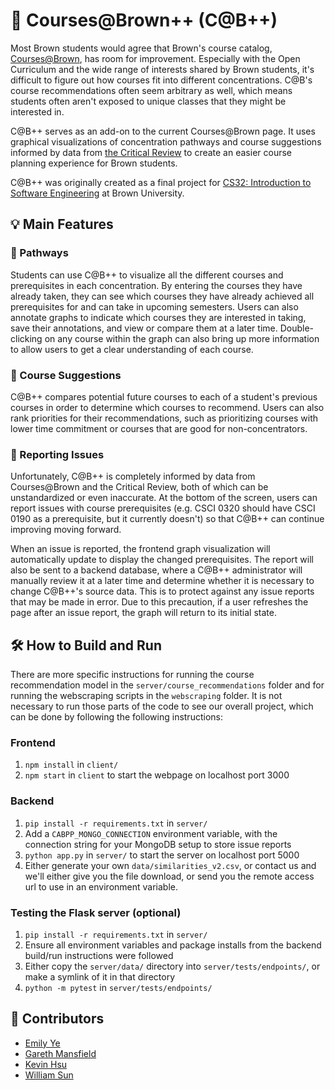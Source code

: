 # 🚕 Courses@Brown++ (C@B++)
Most Brown students would agree that Brown's course catalog, [Courses@Brown](https://cab.brown.edu/), has room for improvement. Especially with the Open Curriculum and the wide range of interests shared by Brown students, it's difficult to figure out how courses fit into different concentrations. C@B's course recommendations often seem arbitrary as well, which means students often aren't exposed to unique classes that they might be interested in.

C@B++ serves as an add-on to the current Courses@Brown page. It uses graphical visualizations of concentration pathways and course suggestions informed by data from [the Critical Review](https://thecriticalreview.org/) to create an easier course planning experience for Brown students.

C@B++ was originally created as a final project for [CS32: Introduction to Software Engineering](http://cs.brown.edu/courses/cs0320/) at Brown University.

## 💡 Main Features

### 🐾 Pathways
Students can use C@B++ to visualize all the different courses and prerequisites in each concentration. By entering the courses they have already taken, they can see which courses they have already achieved all prerequisites for and can take in upcoming semesters. Users can also annotate graphs to indicate which courses they are interested in taking, save their annotations, and view or compare them at a later time. Double-clicking on any course within the graph can also bring up more information to allow users to get a clear understanding of each course.

### 📝 Course Suggestions
C@B++ compares potential future courses to each of a student's previous courses in order to determine which courses to recommend. Users can also rank priorities for their recommendations, such as prioritizing courses with lower time commitment or courses that are good for non-concentrators.

### 🚧 Reporting Issues
Unfortunately, C@B++ is completely informed by data from Courses@Brown and the Critical Review, both of which can be unstandardized or even inaccurate. At the bottom of the screen, users can report issues with course prerequisites (e.g. CSCI 0320 should have CSCI 0190 as a prerequisite, but it currently doesn't) so that C@B++ can continue improving moving forward.

When an issue is reported, the frontend graph visualization will automatically update to display the changed prerequisites. The report will also be sent to a backend database, where a C@B++ administrator will manually review it at a later time and determine whether it is necessary to change C@B++'s source data. This is to protect against any issue reports that may be made in error. Due to this precaution, if a user refreshes the page after an issue report, the graph will return to its initial state.

## 🛠 How to Build and Run
There are more specific instructions for running the course recommendation model in the `server/course_recommendations`
folder and for running the webscraping scripts in the `webscraping` folder. It is not necessary to run those parts of
the code to see our overall project, which can be done by following the following instructions:

### Frontend
1. `npm install` in `client/`
2. `npm start` in `client` to start the webpage on localhost port 3000

### Backend
1. `pip install -r requirements.txt` in `server/`
2. Add a `CABPP_MONGO_CONNECTION` environment variable, with the connection string for your MongoDB setup to store issue reports
3. `python app.py` in `server/` to start the server on localhost port 5000
4. Either generate your own `data/similarities_v2.csv`, or contact us and we'll either give you the file download, or send you the remote access url to use in an environment variable.

### Testing the Flask server (optional)
1. `pip install -r requirements.txt` in `server/`
2. Ensure all environment variables and package installs from the backend build/run instructions were followed
3. Either copy the `server/data/` directory into `server/tests/endpoints/`, or make a symlink of it in that directory
4. `python -m pytest` in `server/tests/endpoints/`

## 👥 Contributors
- [Emily Ye](https://github.com/emxly-21)
- [Gareth Mansfield](https://github.com/GarethMansfield)
- [Kevin Hsu](https://github.com/kaisucode)
- [William Sun](https://github.com/willsun88)
